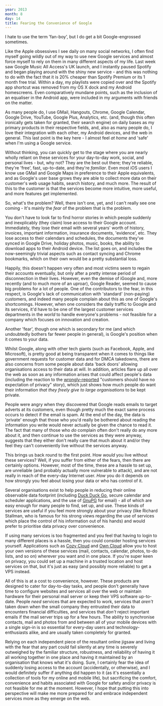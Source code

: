 ```yaml
---
year: 2013
month: 8
day: 14
title: Fearing the Convenience of Google
---
```


<p>I hate to use the term 'fan-boy', but I do get a bit Google-engrossed sometimes.</p>

<p>Like the Apple obsessives I see daily on many social networks, I often find myself going wildly out of my way to use new Google services and almost force myself to rely on them in many different aspects of my life. Last week saw Google Music All Access's UK launch, and I instantly paused Spotify and began playing around with the shiny new service - and this was nothing to do with the fact that it is 20% cheaper than Spotify Premium or its 1 month free trial. Within a day, my playlists were copied over and the Spotify app shortcut was removed from my OS X dock and my Android homescreens. Even comparatively mundane points, such as the inclusion of an equaliser in the Android app, were included in my arguments with friends on the matter.</p>

<p>As many people do, I use GMail, Hangouts, Chrome, Google Calendar, Google Drive, YouTube, Google Plus, Analytics, etc. (and, though this often ironically gets taken for granted, their search engine) on daily bases as my primary products in their respective fields, and, also as many people do, I love their integration with each other, my Android devices, and the web in general. This last point is the key here - I almost feel <i>at home</i> and 'safe' when I'm using a Google service.</p>

<p>Without thinking, you can quickly get to the stage where you are nearly wholly reliant on these services for your day-to-day work, social, and personal lives - but, why not? They are the best out there; they're reliable, they're 'free', fast, up-to-date, and they're <i>familiar</i>. Even most iOS users I know use GMail and Google Maps in preference to their Apple equivalents, and as Google's user base grows they are able to collect more data on their customer's web usage habits, search history, and much more. The result of this to the customer is that the services become more intuitive, more useful, and more features get implemented.</p>

<p>So, what's the problem? Well, there isn't one, yet, and I can't really see one coming - It's mainly the <i>fear</i> of the problem that is the problem.</p>

<p>You don't have to look far to find horror stories in which people suddenly and inexplicably (they claim) lose access to their Google account. Immediately, they lose their email with several years' worth of history, invoices, important information, insurance documents, 'evidence', etc. They lose access to their calendars and schedules, the documents they've synced in Google Drive, holiday photos, music, books, the ability to download apps to their Android device. The list goes on, and includes the now-seemingly trivial aspects such as contact syncing and Chrome bookmarks, which on their own would be a pretty substantial loss.</p>

<p>Happily, this doesn't happen very often and most victims seem to regain their accounts eventually, but only after a pretty intense period of disconnection in their lives. However, even the demise of iGoogle and, more recently (and to much more of an uproar), Google Reader, seemed to cause big problems for a lot of people. One of the contributors to the fear, in this respect, is Google's lack of communication with 'standard' (non-paying) customers, and indeed many people complain about this as one of Google's shortcomings. However, when one considers the daily traffic to Google and its services, it'd have to be one of the largest customer services departments in the <i>world</i> to handle everyone's problems - not feasible for a company which focuses on innovation and creation.</p> 


<p>Another 'fear', though one which is secondary for me (and which undoubtedly bothers far fewer people in general), is Google's position when it comes to your data.</p>

<p>Whilst Google, along with other tech giants (such as Facebook, Apple, and Microsoft), is pretty good at being transparent when it comes to things like government requests for customer data and for DMCA takedowns, there are also concerns from some people about data 'back doors' allowing organisations access to their data at will. In addition, articles flare up all over the web as soon as any information arises that could affect people's data (including the reaction to the <a href="http://www.theverge.com/2013/8/14/4621474/yes-gmail-users-have-an-expectation-of-privacy" target="_blank" >wrongly-reported</a> "customers should have no expectation of privacy" story), which just shows how much people do want their information <i>that they freely give to large organisations</i> to be kept private. </p>

<p>People were angry when they discovered that Google reads emails to target adverts at its customers, even though pretty much the exact same process occurs to detect if the email is spam. At the end of the day, the data is 'private' enough that those who you'd really be bothered about reading the information you write would never actually be given the chance to read it. The fact that many of those who <i>do</i> complain often don't really do any more about it, and then continue to use the services as they were anyway, suggests that they either don't really care that much about it and/or they feel they can't conveniently live without the services anyway.</p>

<p>This brings us back round to the first point. How <i>would</i> you live without these services? Well, if you suffer from either of the fears, then there are certainly options. However, most of the time, these are a hassle to set up, are unreliable (and probably actually more vulnerable to attack), and are not really in reach of the every-day Internet user. <i>How</i> you do it depends on how strongly you feel about losing your data or who has control of it.</p>

<p>Several organisations exist to help people in reducing their online observable data footprint (including <a href="https://duckduckgo.com/" target="_blank">Duck Duck Go</a>, secure calendar and scheduler applications, and the use of <a href="http://www.gnupg.org/" target="_blank">GnuPG</a> for email) - all of which are easy enough for many people to find, set up, and use. These kinds of services are useful if you feel more strongly about your privacy (like Richard Stallman, who is famous for his strong views regarding the use of services which place the control of his information out of his hands) and would prefer to prioritise data privacy over convenience.</p>

<p>If using many services is too fragmented and you feel that having to login to many different places is a hassle, then you could consider hosting services yourself. Applications such as <a href="https://www.cozycloud.cc" target="_blank">Cozy Cloud</a> and <a href="http://owncloud.org/" target="_blank">Own Cloud</a> allow you to host your own versions of these services (mail, contacts, calendar, photos, to-do lists, and so on) wherever you want and in one place. If you're super keen on privacy, you could set up a machine in a trusted location and host services on that, but it's just as easy (and possibly more reliable) to get a VPS instead.</p>


<p>All of this is at a cost to convenience, however. These products are designed to cater for day-to-day tasks, and people don't generally have time to configure websites and services all over the web or maintain hardware for their personal mail server or keep their VPS software up-to-date. People <i>need</i> services that are expected to work, services that <i>aren't</i> taken down when the small company they entrusted their data to encounters financial difficulties, and services that <i>don't</i> reject important emails if the mail server trips up for a few hours. The ability to synchronise contacts, mail and photos from and between all of your mobile devices with a single sign-in is so essential for every-day users and technology-enthusiasts alike, and are usually taken completely for granted. </p>

<p>Relying on each independent piece of the resultant online jigsaw and living with the fear that any part could fail silently at any time is severely outweighed by the familiar structure, robustness, and reliability of having it all working together in one place and having it maintained by an organisation that knows what it's doing. Sure, I certainly fear the idea of suddenly losing access to the account (accidentally, or otherwise), and I would definitely suffer if anything did happen to it (as it's essentially a collection of tools for my online and mobile life), but sacrificing the comfort, convenience and habits associated with Google for safety and/or privacy is not feasible for me at the moment. However, I hope that putting this into perspective will make me more prepared for and embrace independent services more as they emerge on the web.</p>